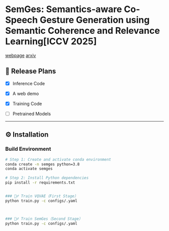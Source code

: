 # SemGes: Semantics-aware Co-Speech Gesture Generation using Semantic Coherence and Relevance Learning[ICCV 2025]

[webpage]( https://semgesture.github.io/.)
[arxiv](https://www.arxiv.org/abs/2507.19359)

## 🧾 Release Plans

- [x] Inference Code  
- [x] A web demo  
- [x] Training Code  
- [ ] Pretrained Models  


---

## ⚙️ Installation

### Build Environment

```bash
# Step 1: Create and activate conda environment
conda create -n semges python=3.8
conda activate semges

# Step 2: Install Python dependencies
pip install -r requirements.txt


### 🏋️‍♂️ Train VQVAE（First Stage）
python train.py -c configs/.yaml



### 🏋️‍♂️ Train SemGes（Second Stage）
python train.py -c configs/.yaml
